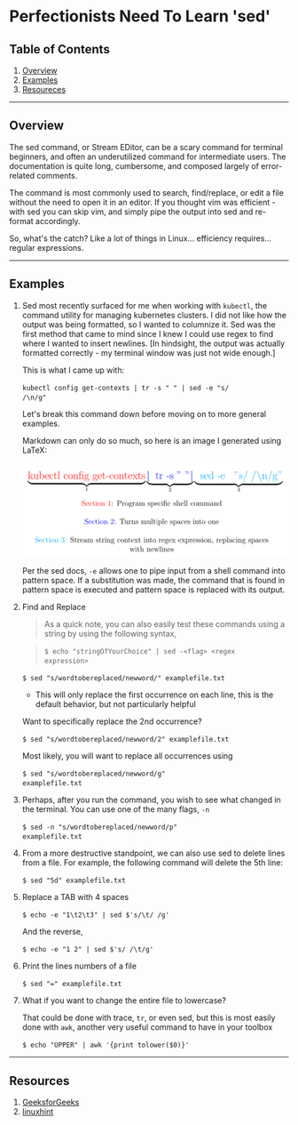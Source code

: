 # Perfectionists Need To Learn 'sed'

## Table of Contents

1. [Overview](#overview)
2. [Examples](#examples)
3. [Resoureces](#resoureces)

---

## Overview

The sed command, or Stream EDitor, can be a scary command for terminal beginners, and often an underutilized command for intermediate users. The documentation is quite long, cumbersome, and composed largely of error-related comments.

The command is most commonly used to search, find/replace, or edit a file without the need to open it in an editor. If you thought vim was efficient - with sed you can skip vim, and simply pipe the output into sed and re-format accordingly.

So, what's the catch? Like a lot of things in Linux... efficiency requires... regular expressions.

---

## Examples

1. Sed most recently surfaced for me when working with <code>kubectl</code>, the command utility for managing kubernetes clusters. I did not like how the output was being formatted, so I wanted to columnize it. Sed was the first method that came to mind since I knew I could use regex to find where I wanted to insert newlines. [In hindsight, the output was actually formatted correctly - my terminal window was just not wide enough.]

    This is what I came up with:

    <code>kubectl config get-contexts | tr -s " " | sed -e "s/ /\n/g"</code>

    Let's break this command down before moving on to more general examples.

    Markdown can only do so much, so here is an image I generated using LaTeX:

    ![kubectl command anatomy](sed-diagram.png)

    Per the sed docs, <code>-e</code> allows one to pipe input from a shell command into pattern space. If a substitution was made, the command that is found in pattern space is executed and pattern space is replaced with its output.

2. Find and Replace

    >As a quick note, you can also easily test these commands using a string by using the following syntax,

    ><code>$ echo "stringOfYourChoice" | sed -&lt;flag&gt; &lt;regex expression&gt; </code>

    <code>$ sed "s/wordtobereplaced/newword/" examplefile.txt</code>
    - This will only replace the first occurrence on each line, this is the default behavior, but not particularly helpful

    Want to specifically replace the 2nd occurrence?

    <code>$ sed "s/wordtobereplaced/newword/2" examplefile.txt</code>

    Most likely, you will want to replace all occurrences using

    <code>$ sed "s/wordtobereplaced/newword/g" examplefile.txt</code>

3. Perhaps, after you run the command, you wish to see what changed in the terminal. You can use one of the many flags, <code>-n</code>

    <code>$ sed -n "s/wordtobereplaced/newword/p" examplefile.txt</code>

4. From a more destructive standpoint, we can also use sed to delete lines from a file. For example, the following command will delete the 5th line:

    <code>$ sed "5d" examplefile.txt</code>

5. Replace a TAB with 4 spaces

    <code>$ echo -e "1\t2\t3" | sed $'s/\t/    /g'</code>

    And the reverse,

    <code>$ echo -e "1    2" | sed $'s/    /\t/g'</code>

6. Print the lines numbers of a file

    <code>$ sed "=" examplefile.txt</code>

7. What if you want to change the entire file to lowercase?

    That could be done with trace, <code>tr</code>, or even sed, but this is most easily done with <code>awk</code>, another very useful command to have in your toolbox

    <code>$ echo "UPPER" | awk '{print tolower($0)}'</code>

---

## Resources

1. [GeeksforGeeks](https://www.geeksforgeeks.org/sed-command-in-linux-unix-with-examples/)
2. [linuxhint](https://linuxhint.com/50_sed_command_examples/)